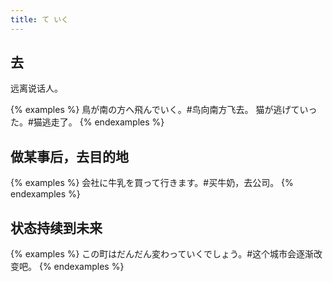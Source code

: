 ```yaml
---
title: て いく
---
```


## 去

远离说话人。

{% examples %}
鳥が南の方へ飛んでいく。#鸟向南方飞去。
猫が逃げていった。#猫逃走了。
{% endexamples %}

## 做某事后，去目的地

{% examples %}
会社に牛乳を買って行きます。#买牛奶，去公司。
{% endexamples %}

## 状态持续到未来

{% examples %}
この町はだんだん変わっていくでしょう。#这个城市会逐渐改变吧。
{% endexamples %}
